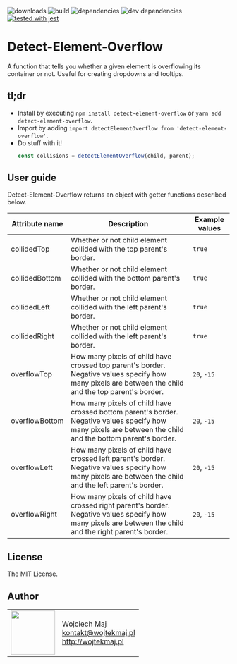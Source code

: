 ![downloads](https://img.shields.io/npm/dt/detect-element-overflow.svg) ![build](https://img.shields.io/travis/wojtekmaj/detect-element-overflow/master.svg) ![dependencies](https://img.shields.io/david/wojtekmaj/detect-element-overflow.svg) ![dev dependencies](https://img.shields.io/david/dev/wojtekmaj/detect-element-overflow.svg) [![tested with jest](https://img.shields.io/badge/tested_with-jest-99424f.svg)](https://github.com/facebook/jest)

# Detect-Element-Overflow
A function that tells you whether a given element is overflowing its container or not. Useful for creating dropdowns and tooltips.

## tl;dr
* Install by executing `npm install detect-element-overflow` or `yarn add detect-element-overflow`.
* Import by adding `import detectElementOverflow from 'detect-element-overflow'`.
* Do stuff with it!
    ```js
    const collisions = detectElementOverflow(child, parent);
    ```

## User guide

Detect-Element-Overflow returns an object with getter functions described below.

|Attribute name|Description|Example values
|----|----|----|
|collidedTop|Whether or not child element collided with the top parent's border.|`true`|
|collidedBottom|Whether or not child element collided with the bottom parent's border.|`true`|
|collidedLeft|Whether or not child element collided with the left parent's border.|`true`|
|collidedRight|Whether or not child element collided with the left parent's border.|`true`|
|overflowTop|How many pixels of child have crossed top parent's border. Negative values specify how many pixels are between the child and the top parent's border.|`20`, `-15`|
|overflowBottom|How many pixels of child have crossed bottom parent's border. Negative values specify how many pixels are between the child and the bottom parent's border.|`20`, `-15`|
|overflowLeft|How many pixels of child have crossed left parent's border. Negative values specify how many pixels are between the child and the left parent's border.|`20`, `-15`|
|overflowRight|How many pixels of child have crossed right parent's border. Negative values specify how many pixels are between the child and the right parent's border.|`20`, `-15`|

## License

The MIT License.

## Author

<table>
  <tr>
    <td>
      <img src="https://github.com/wojtekmaj.png?s=100" width="100">
    </td>
    <td>
      Wojciech Maj<br />
      <a href="mailto:kontakt@wojtekmaj.pl">kontakt@wojtekmaj.pl</a><br />
      <a href="http://wojtekmaj.pl">http://wojtekmaj.pl</a>
    </td>
  </tr>
</table>
